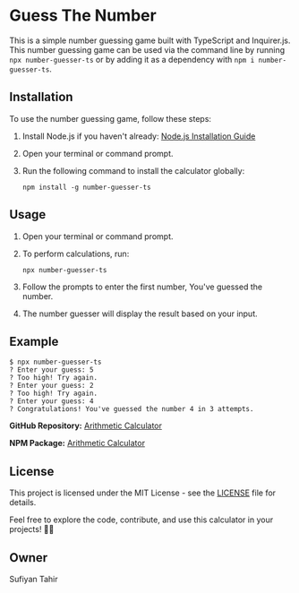 # Guess The Number
This is a simple number guessing game built with TypeScript and Inquirer.js. This number guessing game can be used via the command line by running `npx number-guesser-ts` or by adding it as a dependency with `npm i number-guesser-ts`.

## Installation

To use the number guessing game, follow these steps:

1. Install Node.js if you haven't already: [Node.js Installation Guide](https://nodejs.org/en/download/)

2. Open your terminal or command prompt.

3. Run the following command to install the calculator globally:

   ```
   npm install -g number-guesser-ts
   ```

## Usage

1. Open your terminal or command prompt.

2. To perform calculations, run:

   ```
   npx number-guesser-ts
   ```

3. Follow the prompts to enter the first number, You've guessed the number.

4. The number guesser will display the result based on your input.

## Example

```
$ npx number-guesser-ts
? Enter your guess: 5
? Too high! Try again.
? Enter your guess: 2
? Too high! Try again.
? Enter your guess: 4
? Congratulations! You've guessed the number 4 in 3 attempts.
```

**GitHub Repository:** [Arithmetic Calculator](https://github.com/sufiyan2401/Typescript-Command-Project/tree/main/NumberGuessingGame)

**NPM Package:** [Arithmetic Calculator](https://www.npmjs.com/package/prompt-calculator)


## License

This project is licensed under the MIT License - see the [LICENSE](LICENSE) file for details.

Feel free to explore the code, contribute, and use this calculator in your projects! 🚀🔢

## Owner
Sufiyan Tahir